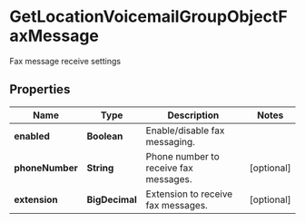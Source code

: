 

# GetLocationVoicemailGroupObjectFaxMessage

Fax message receive settings

## Properties

| Name | Type | Description | Notes |
|------------ | ------------- | ------------- | -------------|
|**enabled** | **Boolean** | Enable/disable fax messaging. |  |
|**phoneNumber** | **String** | Phone number to receive fax messages. |  [optional] |
|**extension** | **BigDecimal** | Extension to receive fax messages. |  [optional] |



